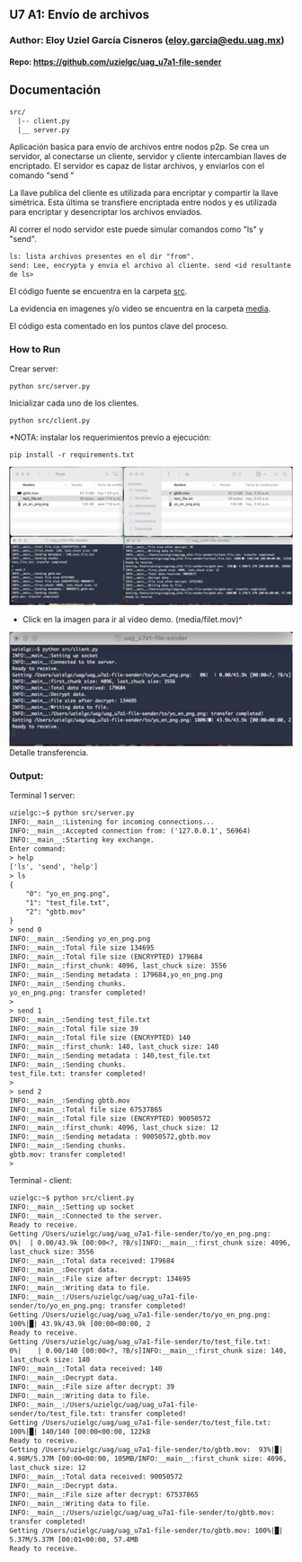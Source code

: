 ## U7 A1: Envío de archivos

### Author: Eloy Uziel García Cisneros (eloy.garcia@edu.uag.mx)
#### Repo: https://github.com/uzielgc/uag_u7a1-file-sender

## Documentación

```
src/
  |-- client.py
  |__ server.py

```

Aplicación basica para envío de archivos entre nodos p2p. 
Se crea un servidor, al conectarse un cliente, servidor y cliente intercambian llaves de encriptado. El servidor es capaz de listar archivos, y enviarlos con el comando "send <id del archivo>"

La llave publica del cliente es utilizada para encriptar y compartir la llave simétrica. Esta última se transfiere encriptada entre nodos y es utilizada para encriptar y desencriptar los archivos enviados.

Al correr el nodo servidor este puede simular comandos como "ls" y "send".

```
ls: lista archivos presentes en el dir "from".
send: Lee, encrypta y envia el archivo al cliente. send <id resultante de ls>
```

El código fuente se encuentra en la carpeta [src](src).

La evidencia en imagenes y/o video se encuentra en la carpeta [media](media).

El código esta comentado en los puntos clave del proceso.

### How to Run

Crear server:
```
python src/server.py
```

Inicializar cada uno de los clientes.
```
python src/client.py
```

*NOTA: instalar los requerimientos previo a ejecución:
```
pip install -r requirements.txt
```


[![](media/filet.png)](media/filet.mov "Video Demo")

* Click en la imagen para ir al video demo. (media/filet.mov)^


![](media/filet-001.png)
Detalle transferencia. 



### Output:

Terminal 1 server:
```
uzielgc:~$ python src/server.py 
INFO:__main__:Listening for incoming connections...
INFO:__main__:Accepted connection from: ('127.0.0.1', 56964)
INFO:__main__:Starting key exchange.
Enter command:
> help
['ls', 'send', 'help']
> ls
{
    "0": "yo_en_png.png",
    "1": "test_file.txt",
    "2": "gbtb.mov"
}
> send 0
INFO:__main__:Sending yo_en_png.png
INFO:__main__:Total file size 134695
INFO:__main__:Total file size (ENCRYPTED) 179684
INFO:__main__:first_chunk: 4096, last_chuck size: 3556
INFO:__main__:Sending metadata : 179684,yo_en_png.png
INFO:__main__:Sending chunks.
yo_en_png.png: transfer completed!
> 
> send 1
INFO:__main__:Sending test_file.txt
INFO:__main__:Total file size 39
INFO:__main__:Total file size (ENCRYPTED) 140
INFO:__main__:first_chunk: 140, last_chuck size: 140
INFO:__main__:Sending metadata : 140,test_file.txt
INFO:__main__:Sending chunks.
test_file.txt: transfer completed!
> 
> send 2
INFO:__main__:Sending gbtb.mov
INFO:__main__:Total file size 67537865
INFO:__main__:Total file size (ENCRYPTED) 90050572
INFO:__main__:first_chunk: 4096, last_chuck size: 12
INFO:__main__:Sending metadata : 90050572,gbtb.mov
INFO:__main__:Sending chunks.
gbtb.mov: transfer completed!
> 
```

Terminal - client:
```
uzielgc:~$ python src/client.py 
INFO:__main__:Setting up socket
INFO:__main__:Connected to the server.
Ready to receive.
Getting /Users/uzielgc/uag/uag_u7a1-file-sender/to/yo_en_png.png:   0%|  | 0.00/43.9k [00:00<?, ?B/s]INFO:__main__:first_chunk size: 4096, last_chuck size: 3556
INFO:__main__:Total data received: 179684
INFO:__main__:Decrypt data.
INFO:__main__:File size after decrypt: 134695
INFO:__main__:Writing data to file.
INFO:__main__:/Users/uzielgc/uag/uag_u7a1-file-sender/to/yo_en_png.png: transfer completed!
Getting /Users/uzielgc/uag/uag_u7a1-file-sender/to/yo_en_png.png: 100%|█| 43.9k/43.9k [00:00<00:00, 2
Ready to receive.
Getting /Users/uzielgc/uag/uag_u7a1-file-sender/to/test_file.txt:   0%|    | 0.00/140 [00:00<?, ?B/s]INFO:__main__:first_chunk size: 140, last_chuck size: 140
INFO:__main__:Total data received: 140
INFO:__main__:Decrypt data.
INFO:__main__:File size after decrypt: 39
INFO:__main__:Writing data to file.
INFO:__main__:/Users/uzielgc/uag/uag_u7a1-file-sender/to/test_file.txt: transfer completed!
Getting /Users/uzielgc/uag/uag_u7a1-file-sender/to/test_file.txt: 100%|█| 140/140 [00:00<00:00, 122kB
Ready to receive.
Getting /Users/uzielgc/uag/uag_u7a1-file-sender/to/gbtb.mov:  93%|▉| 4.98M/5.37M [00:00<00:00, 105MB/INFO:__main__:first_chunk size: 4096, last_chuck size: 12
INFO:__main__:Total data received: 90050572
INFO:__main__:Decrypt data.
INFO:__main__:File size after decrypt: 67537865
INFO:__main__:Writing data to file.
INFO:__main__:/Users/uzielgc/uag/uag_u7a1-file-sender/to/gbtb.mov: transfer completed!
Getting /Users/uzielgc/uag/uag_u7a1-file-sender/to/gbtb.mov: 100%|█| 5.37M/5.37M [00:01<00:00, 57.4MB
Ready to receive.
```










